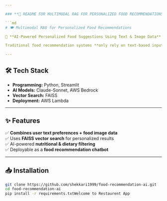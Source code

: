 ```yaml
---

### **📜 README FOR MULTIMODAL RAG FOR PERSONALIZED FOOD RECOMMENDATIONS**  

```md
# 🍽️ Multimodal RAG for Personalized Food Recommendations  

🚀 **AI-Powered Personalized Food Suggestions Using Text & Image Data**  

Traditional food recommendation systems **only rely on text-based input**, missing critical **visual preferences** like food presentation and plating. This project **combines text & image data using LLMs & FAISS** to create **highly personalized** recommendations for users.  

---
```


## 🛠️ **Tech Stack**
- **Programming:** Python, Streamlit  
- **AI Models:** Claude-Sonnet, AWS Bedrock  
- **Vector Search:** FAISS  
- **Deployment:** AWS Lambda  

---

## ✨ **Features**
✅ **Combines user text preferences + food image data**  
✅ Uses **FAISS vector search** for personalized results  
✅ AI-powered **nutritional & dietary filtering**  
✅ Deployable as a **food recommendation chatbot**  

---

## 📥 **Installation**
```bash
git clone https://github.com/shekkari1999/food-recommendation-ai.git
cd food-recommendation-ai
pip install -r requirements.txtWelcome to Restaurent App
